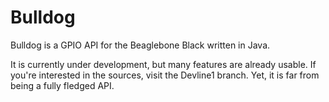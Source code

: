 Bulldog
=======

Bulldog is a GPIO API for the Beaglebone Black written in Java.

It is currently under development, but many features are already usable. If you're interested in the sources, visit the Devline1 branch. Yet, it is far from being a fully fledged API.

